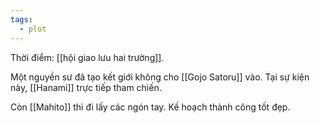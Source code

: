 ```yaml
---
tags:
  - plot
---
```


Thời điểm: [[hội giao lưu hai trường]].

Một nguyền sư đã tạo kết giới không cho [[Gojo Satoru]] vào. Tại sự kiện này, [[Hanami]] trực tiếp tham chiến.

Còn [[Mahito]] thì đi lấy các ngón tay. Kế hoạch thành công tốt đẹp.



